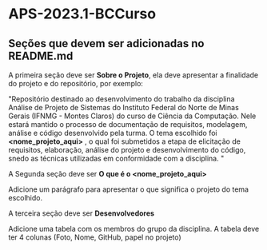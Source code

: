 # APS-2023.1-BCCurso

## Seções que devem ser adicionadas no README.md

A primeira seção deve ser **Sobre o Projeto**, ela deve apresentar a finalidade do projeto e do repositório, por exemplo:  

"Repositório destinado ao desenvolvimento do trabalho da disciplina Análise de Projeto de Sistemas do Instituto Federal do Norte de Minas Gerais (IFNMG - Montes Claros) do curso de Ciência da Computação. Nele estará mantido o processo de documentação de requisitos, modelagem, análise e código desenvolvido pela turma. O tema escolhido foi **<nome_projeto_aqui>** , o qual foi submetidos a etapa de elicitação de requisitos, elaboração, análise do projeto e desenvolvimento do código, snedo as técnicas utilizadas em conformidade com a disciplina. "

A Segunda seção deve ser **O que é o <nome_projeto_aqui>**

Adicione um parágrafo para apresentar o que significa o projeto do tema escolhido. 

A terceira seção deve ser **Desenvolvedores**

Adicione uma tabela com os membros do grupo da disciplina. A tabela deve ter 4 colunas (Foto, Nome, GitHub, papel no projeto)


